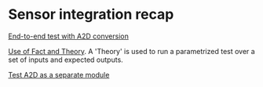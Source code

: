# Sensor integration recap

[End-to-end test with A2D conversion](https://github.com/clean-code-craft-tcq-m-2/tdd-buckets-FernandoRiv/blob/14c28b6066959c91de17c4653ceccf7e056e59fc/chargeRate_test.cpp)

[Use of Fact and Theory](https://github.com/clean-code-craft-tcq-7/tdd-buckets-sagar-sagi/blob/24cb7899ebf73a55ee607ccf9fd66b1e2da50b59/ChargingRange.Test/ChargingRangeTest.cs).
A 'Theory' is used to run a parametrized test over a set of inputs and expected outputs.

[Test A2D as a separate module](https://github.com/clean-code-craft-tcq-m-2/tdd-buckets-RicardoGuD/blob/f9d69a0527276f92728bc23cc2fc04d53febfa62/test_TDDCurrentRanges.cpp)



